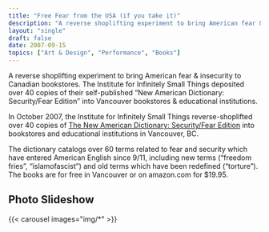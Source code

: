 ```yaml
---
title: "Free Fear from the USA (if you take it)"
description: "A reverse shoplifting experiment to bring American fear & insecurity to Canadian bookstores."
layout: "single"
draft: false
date: 2007-09-15
topics: ["Art & Design", "Performance", "Books"]
---
```


A reverse shoplifting experiment to bring American fear & insecurity to Canadian bookstores. The Institute for Infinitely Small Things deposited over 40 copies of their self-published “New American Dictionary: Security/Fear Edition” into Vancouver bookstores & educational institutions.

In October 2007, the Institute for Infinitely Small Things reverse-shoplifted over 40 copies of [The New American Dictionary: Security/Fear Edition](/works/new-american-dictionary) into bookstores and educational institutions in Vancouver, BC.

The dictionary catalogs over 60 terms related to fear and security which have entered American English since 9/11, including new terms (“freedom fries”, “islamofascist”) and old terms which have been redefined (“torture”). The books are for free in Vancouver or on amazon.com for $19.95.

## Photo Slideshow

{{< carousel images="img/*" >}}
